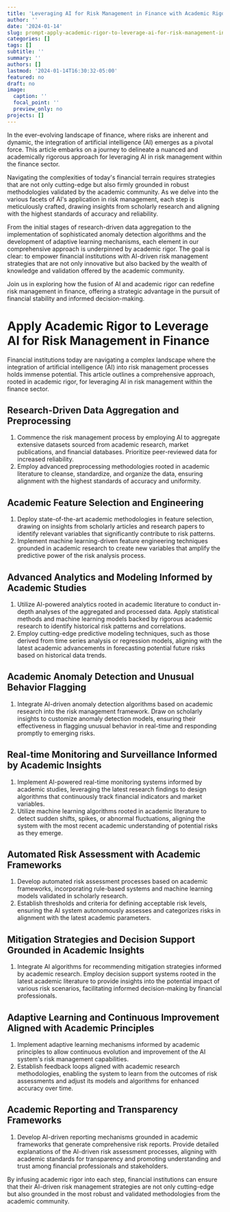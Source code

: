 ```yaml
---
title: 'Leveraging AI for Risk Management in Finance with Academic Rigor'
author: ''
date: '2024-01-14'
slug: prompt-apply-academic-rigor-to-leverage-ai-for-risk-management-in-finance
categories: []
tags: []
subtitle: ''
summary: ''
authors: []
lastmod: '2024-01-14T16:30:32-05:00'
featured: no
draft: no
image:
  caption: ''
  focal_point: ''
  preview_only: no
projects: []
---
```



In the ever-evolving landscape of finance, where risks are inherent and dynamic, the integration of artificial intelligence (AI) emerges as a pivotal force. This article embarks on a journey to delineate a nuanced and academically rigorous approach for leveraging AI in risk management within the finance sector.

Navigating the complexities of today's financial terrain requires strategies that are not only cutting-edge but also firmly grounded in robust methodologies validated by the academic community. As we delve into the various facets of AI's application in risk management, each step is meticulously crafted, drawing insights from scholarly research and aligning with the highest standards of accuracy and reliability.

From the initial stages of research-driven data aggregation to the implementation of sophisticated anomaly detection algorithms and the development of adaptive learning mechanisms, each element in our comprehensive approach is underpinned by academic rigor. The goal is clear: to empower financial institutions with AI-driven risk management strategies that are not only innovative but also backed by the wealth of knowledge and validation offered by the academic community.

Join us in exploring how the fusion of AI and academic rigor can redefine risk management in finance, offering a strategic advantage in the pursuit of financial stability and informed decision-making.


# Apply Academic Rigor to Leverage AI for Risk Management in Finance

Financial institutions today are navigating a complex landscape where the integration of artificial intelligence (AI) into risk management processes holds immense potential. This article outlines a comprehensive approach, rooted in academic rigor, for leveraging AI in risk management within the finance sector.

## Research-Driven Data Aggregation and Preprocessing

1. Commence the risk management process by employing AI to aggregate extensive datasets sourced from academic research, market publications, and financial databases. Prioritize peer-reviewed data for increased reliability.
2. Employ advanced preprocessing methodologies rooted in academic literature to cleanse, standardize, and organize the data, ensuring alignment with the highest standards of accuracy and uniformity.

## Academic Feature Selection and Engineering

1. Deploy state-of-the-art academic methodologies in feature selection, drawing on insights from scholarly articles and research papers to identify relevant variables that significantly contribute to risk patterns.
2. Implement machine learning-driven feature engineering techniques grounded in academic research to create new variables that amplify the predictive power of the risk analysis process.

## Advanced Analytics and Modeling Informed by Academic Studies

1. Utilize AI-powered analytics rooted in academic literature to conduct in-depth analyses of the aggregated and processed data. Apply statistical methods and machine learning models backed by rigorous academic research to identify historical risk patterns and correlations.
2. Employ cutting-edge predictive modeling techniques, such as those derived from time series analysis or regression models, aligning with the latest academic advancements in forecasting potential future risks based on historical data trends.

## Academic Anomaly Detection and Unusual Behavior Flagging

1. Integrate AI-driven anomaly detection algorithms based on academic research into the risk management framework. Draw on scholarly insights to customize anomaly detection models, ensuring their effectiveness in flagging unusual behavior in real-time and responding promptly to emerging risks.

## Real-time Monitoring and Surveillance Informed by Academic Insights

1. Implement AI-powered real-time monitoring systems informed by academic studies, leveraging the latest research findings to design algorithms that continuously track financial indicators and market variables.
2. Utilize machine learning algorithms rooted in academic literature to detect sudden shifts, spikes, or abnormal fluctuations, aligning the system with the most recent academic understanding of potential risks as they emerge.

## Automated Risk Assessment with Academic Frameworks

1. Develop automated risk assessment processes based on academic frameworks, incorporating rule-based systems and machine learning models validated in scholarly research.
2. Establish thresholds and criteria for defining acceptable risk levels, ensuring the AI system autonomously assesses and categorizes risks in alignment with the latest academic parameters.

## Mitigation Strategies and Decision Support Grounded in Academic Insights

1. Integrate AI algorithms for recommending mitigation strategies informed by academic research. Employ decision support systems rooted in the latest academic literature to provide insights into the potential impact of various risk scenarios, facilitating informed decision-making by financial professionals.

## Adaptive Learning and Continuous Improvement Aligned with Academic Principles

1. Implement adaptive learning mechanisms informed by academic principles to allow continuous evolution and improvement of the AI system's risk management capabilities.
2. Establish feedback loops aligned with academic research methodologies, enabling the system to learn from the outcomes of risk assessments and adjust its models and algorithms for enhanced accuracy over time.

## Academic Reporting and Transparency Frameworks

1. Develop AI-driven reporting mechanisms grounded in academic frameworks that generate comprehensive risk reports. Provide detailed explanations of the AI-driven risk assessment processes, aligning with academic standards for transparency and promoting understanding and trust among financial professionals and stakeholders.

By infusing academic rigor into each step, financial institutions can ensure that their AI-driven risk management strategies are not only cutting-edge but also grounded in the most robust and validated methodologies from the academic community.

